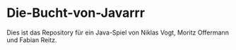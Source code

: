 # Die-Bucht-von-Javarrr
Dies ist das Repository für ein Java-Spiel von Niklas Vogt, Moritz Offermann und Fabian Reitz.
